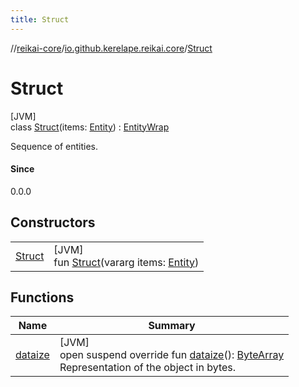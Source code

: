 ```yaml
---
title: Struct
---
```

//[reikai-core](../../../index.html)/[io.github.kerelape.reikai.core](../index.html)/[Struct](index.html)



# Struct



[JVM]\
class [Struct](index.html)(items: [Entity](../-entity/index.html)) : [EntityWrap](../-entity-wrap/index.html)

Sequence of entities.



#### Since



0.0.0



## Constructors


| | |
|---|---|
| [Struct](-struct.html) | [JVM]<br>fun [Struct](-struct.html)(vararg items: [Entity](../-entity/index.html)) |


## Functions


| Name | Summary |
|---|---|
| [dataize](../-entity/dataize.html) | [JVM]<br>open suspend override fun [dataize](../-entity/dataize.html)(): [ByteArray](https://kotlinlang.org/api/latest/jvm/stdlib/kotlin/-byte-array/index.html)<br>Representation of the object in bytes. |

